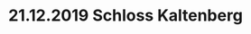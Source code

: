 ---
layout: photo_set
title: 21.12.2019 Schloss Kaltenberg
description: "Fotos vom 21.12.2019 Schloss Kaltenberg."

photos:
    set: 2019/kaltenberg19_1/kaltenberg
    size: 25
---